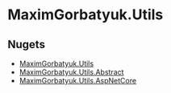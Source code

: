 # MaximGorbatyuk.Utils

## Nugets

- [MaximGorbatyuk.Utils](https://www.nuget.org/packages/MaximGorbatyuk.Utils/)
- [MaximGorbatyuk.Utils.Abstract](https://www.nuget.org/packages/MaximGorbatyuk.Utils.Abstract/)
- [MaximGorbatyuk.Utils.AspNetCore](https://www.nuget.org/packages/MaximGorbatyuk.Utils.AspNetCore/)
